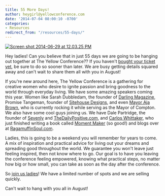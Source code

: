 ```yaml
---
title: 55 More Days!
author: heygirl@yellowconference.com
date: '2014-07-04 08:00:10 -0700'
categories:
- Resources
redirect_from: "/resources/55-days/"
---
```


[![Screen shot 2014-06-29 at 12.03.25 PM](https://s3.amazonaws.com/yellow-files/blog/2014/06/Screen-shot-2014-06-29-at-12.03.25-PM.png)](https://s3.amazonaws.com/yellow-files/blog/2014/06/Screen-shot-2014-06-29-at-12.03.25-PM.png)

Hey ladies! Can you believe that in just 55 days we are going to be hanging out together at The Yellow Conference?? If you haven't [bought your ticket yet](https://ti.to/yellowconference/the-yellow-conference), be sure to do so sooner than later. We are busy getting details squared away and can't wait to share them all with you in August!

If you're new around here, The Yellow Conference is a gathering for creative women who desire to ignite passion and bring goodness to the world through everyday living. We have some amazing speakers coming this year. Women like Sarah Dubbledam, the founder of [Darling Magazine](http://darlingmagazine.org/), Promise Tangeman, founder of [Sitehouse Designs](http://sitehousedesigns.com/), and even [Mayor Aja Brown](https://twitter.com/AjaLBrown), who is currently rocking it while serving as the Mayor of Compton. We also have some cool guys joining us. We have Dale Partridge, the founder of [Sevenly](http://www.sevenly.org/) and [TheDailyPositive.com](http://dalepartridge.com/), and [Carlos Whittaker](https://twitter.com/loswhit), who just finished writing a book called [Moment Maker](http://www.amazon.com/Moment-Maker-Live-Your-Life/dp/0310337976) (so good!) and blogs over at [RagamuffinSoul.com](http://ragamuffinsoul.com/).

Ladies, this is going to be a weekend you will remember for years to come. A mix of inspiration and practical advice for living out your dreams and spreading good throughout the world. We guarantee you won't leave just feeling inspired, then not know where to go. Our goal is to have you leaving the conference feeling empowered, knowing what practical steps, no matter how big or how small, you can take as soon as the day after the conference.

So [join us ladies](https://ti.to/yellowconference/the-yellow-conference)! We have a limited number of spots and we are selling quickly.

Can't wait to hang with you all in August!
